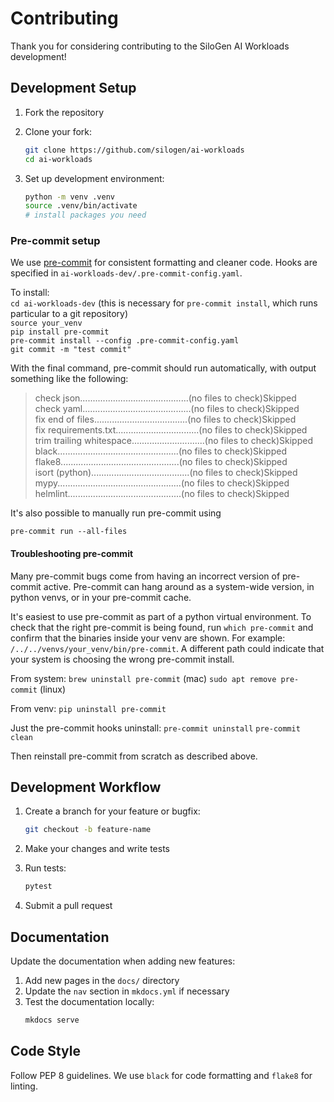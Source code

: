 # Contributing

Thank you for considering contributing to the SiloGen AI Workloads development!

## Development Setup

1. Fork the repository
2. Clone your fork:
   ```bash
   git clone https://github.com/silogen/ai-workloads
   cd ai-workloads
   ```

3. Set up development environment:
   ```bash
   python -m venv .venv
   source .venv/bin/activate
   # install packages you need
   ```

### Pre-commit setup

We use [pre-commit](https://pre-commit.com/) for consistent formatting and cleaner code. Hooks are specified in `ai-workloads-dev/.pre-commit-config.yaml`.

To install:<br />
`cd ai-workloads-dev` (this is necessary for `pre-commit install`, which runs particular to a git repository)<br />
`source your_venv`<br />
`pip install pre-commit`<br />
`pre-commit install --config .pre-commit-config.yaml`<br />
`git commit -m "test commit"`<br />

With the final command, pre-commit should run automatically, with output something like the following:

   >check json...........................................(no files to check)Skipped<br />
   check yaml...........................................(no files to check)Skipped<br />
   fix end of files.....................................(no files to check)Skipped<br />
   fix requirements.txt.................................(no files to check)Skipped<br />
   trim trailing whitespace.............................(no files to check)Skipped<br />
   black................................................(no files to check)Skipped<br />
   flake8...............................................(no files to check)Skipped<br />
   isort (python).......................................(no files to check)Skipped<br />
   mypy.................................................(no files to check)Skipped<br />
   helmlint.............................................(no files to check)Skipped<br />

It's also possible to manually run pre-commit using

`pre-commit run --all-files`

#### Troubleshooting pre-commit

Many pre-commit bugs come from having an incorrect version of pre-commit active. Pre-commit can hang around as a system-wide version, in python venvs, or in your pre-commit cache.

 It's easiest to use pre-commit as part of a python virtual environment. To check that the right pre-commit is being found, run `which pre-commit` and confirm that the binaries inside your venv are shown. For example: `/../../venvs/your_venv/bin/pre-commit`. A different path could indicate that your system is choosing the wrong pre-commit install.


From system:
`brew uninstall pre-commit` (mac)
`sudo apt remove pre-commit` (linux)

From venv:
`pip uninstall pre-commit`

Just the pre-commit hooks uninstall:
`pre-commit uninstall`
`pre-commit clean`


Then reinstall pre-commit from scratch as described above.


## Development Workflow

1. Create a branch for your feature or bugfix:
   ```bash
   git checkout -b feature-name
   ```

2. Make your changes and write tests

3. Run tests:
   ```bash
   pytest
   ```

4. Submit a pull request

## Documentation

Update the documentation when adding new features:

1. Add new pages in the `docs/` directory
2. Update the `nav` section in `mkdocs.yml` if necessary
3. Test the documentation locally:
   ```bash
   mkdocs serve
   ```

## Code Style

Follow PEP 8 guidelines. We use `black` for code formatting and `flake8` for linting.
